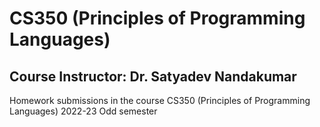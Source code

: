 # CS350 (Principles of Programming Languages)
## Course Instructor: Dr. Satyadev Nandakumar
Homework submissions in the course CS350 (Principles of Programming Languages) 2022-23 Odd semester
